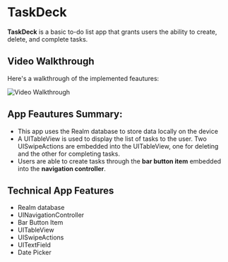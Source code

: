 # TaskDeck

**TaskDeck** is a basic to-do list app that grants users the ability to create, delete, and complete tasks.

## Video Walkthrough
Here's a walkthrough of the implemented feautures:

<img src='https://media.giphy.com/media/MVO3UcIpv6ClOoWBXu/giphy.gif'  title='Video Walkthrough' width='' alt='Video Walkthrough' />

## App Feautures Summary:
- This app uses the Realm database to store data locally on the device
- A UITableView is used to display the list of tasks to the user. Two UISwipeActions are embedded into the UITableView, one for deleting and the other for completing tasks.
- Users are able to create tasks through the **bar button item** embedded into the **navigation controller**.

## Technical App Features
- Realm database
- UINavigationController
- Bar Button Item
- UITableView
- UISwipeActions
- UITextField
- Date Picker
